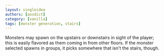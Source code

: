 ```yaml
---
layout: singleidea
authors: [aosdict]
category: [vanilla]
tags: [monster generation, stairs]
---
```

Monsters may spawn on the upstairs or downstairs in sight of the player; this is easily flavored as them coming in from other floors. If the monster selected spawns in groups, it picks somewhere that isn't the stairs, though.
